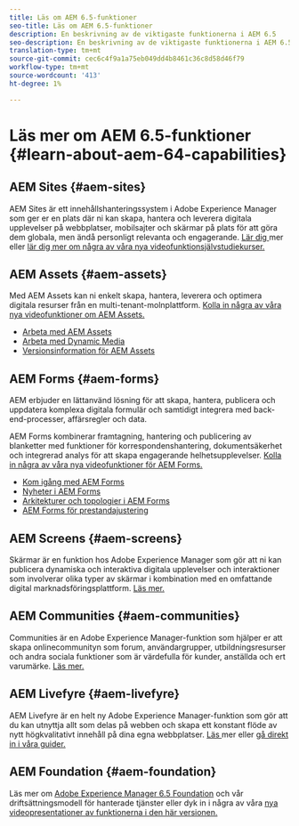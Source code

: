```yaml
---
title: Läs om AEM 6.5-funktioner
seo-title: Läs om AEM 6.5-funktioner
description: En beskrivning av de viktigaste funktionerna i AEM 6.5
seo-description: En beskrivning av de viktigaste funktionerna i AEM 6.5
translation-type: tm+mt
source-git-commit: cec6c4f9a1a75eb049dd4b8461c36c8d58d46f79
workflow-type: tm+mt
source-wordcount: '413'
ht-degree: 1%

---
```



# Läs mer om AEM 6.5-funktioner {#learn-about-aem-64-capabilities}

## AEM Sites {#aem-sites}

AEM Sites är ett innehållshanteringssystem i Adobe Experience Manager som ger er en plats där ni kan skapa, hantera och leverera digitala upplevelser på webbplatser, mobilsajter och skärmar på plats för att göra dem globala, men ändå personligt relevanta och engagerande. [Lär dig ](http://www.adobe.com/marketing-cloud/enterprise-content-management/web-cms.html) mer eller  [lär dig mer om några av våra nya videofunktionsjälvstudiekurser.](https://helpx.adobe.com/experience-manager/kt/sites/index/aem-6-5-sites.html)

## AEM Assets {#aem-assets}

Med AEM Assets kan ni enkelt skapa, hantera, leverera och optimera digitala resurser från en multi-tenant-molnplattform. [Kolla in några av våra nya videofunktioner om AEM Assets.](https://helpx.adobe.com/experience-manager/kt/assets/index/aem-6-4-assets.html)

* [Arbeta med AEM Assets](/help/assets/manage-assets.md)
* [Arbeta med Dynamic Media](/help/assets/dynamic-media.md)
* [Versionsinformation för AEM Assets](/help/release-notes/assets.md)

## AEM Forms {#aem-forms}

AEM erbjuder en lättanvänd lösning för att skapa, hantera, publicera och uppdatera komplexa digitala formulär och samtidigt integrera med back-end-processer, affärsregler och data.

AEM Forms kombinerar framtagning, hantering och publicering av blanketter med funktioner för korrespondenshantering, dokumentsäkerhet och integrerad analys för att skapa engagerande helhetsupplevelser. [Kolla in några av våra nya videofunktioner för AEM Forms.](https://helpx.adobe.com/experience-manager/kt/forms/index/aem-6-5-forms.html)

* [Kom igång med AEM Forms](/help/forms/using/introduction-aem-forms.md)
* [Nyheter i AEM Forms](/help/forms/using/whats-new.md)
* [Arkitekturer och topologier i AEM Forms](/help/forms/using/aem-forms-architecture-deployment.md)
* [AEM Forms för prestandajustering](/help/forms/using/performance-tuning-aem-forms.md)

## AEM Screens {#aem-screens}

Skärmar är en funktion hos Adobe Experience Manager som gör att ni kan publicera dynamiska och interaktiva digitala upplevelser och interaktioner som involverar olika typer av skärmar i kombination med en omfattande digital marknadsföringsplattform.  [Läs mer.](https://docs.adobe.com/content/help/en/experience-manager-screens/user-guide/aem-screens-introduction.html)

## AEM Communities {#aem-communities}

Communities är en Adobe Experience Manager-funktion som hjälper er att skapa onlinecommunityn som forum, användargrupper, utbildningsresurser och andra sociala funktioner som är värdefulla för kunder, anställda och ert varumärke. [Läs mer.](http://www.adobe.com/marketing-cloud/enterprise-content-management/social-community-cms.html)

## AEM Livefyre {#aem-livefyre}

AEM Livefyre är en helt ny Adobe Experience Manager-funktion som gör att du kan utnyttja allt som delas på webben och skapa ett konstant flöde av nytt högkvalitativt innehåll på dina egna webbplatser. [Läs ](http://www.adobe.com/marketing-cloud/enterprise-content-management/ugc-content-platform.html) mer eller  [gå direkt in i våra guider.](https://answers.livefyre.com/product/livefyre-for-adobe-experience-manager-aem/)

## AEM Foundation {#aem-foundation}

Läs mer om [Adobe Experience Manager 6.5 Foundation](/help/sites-deploying/home.md) och vår driftsättningsmodell för hanterade tjänster eller dyk in i några av våra [nya videopresentationer av funktionerna i den här versionen.](https://helpx.adobe.com/experience-manager/kt/sites/index/aem-6-5-sites.html)
